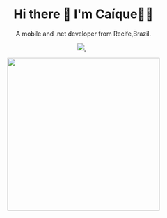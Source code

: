

<h1 align='center'>
  Hi there 👋 I'm Caíque👨‍💻
</h1>

<p align='center'>
  A mobile and .net developer from Recife,Brazil.
</p>



<p align='center'>
  
  <a href="https://www.linkedin.com/in/caique-ferreira-1ab54b2b/">
    <img src="https://img.shields.io/badge/linkedin-%230077B5.svg?&style=for-the-badge&logo=linkedin&logoColor=white" />
  </a>&nbsp;&nbsp;
</p>

<p align='center'>
  <a href="#"><img src="https://github-readme-stats.vercel.app/api?username=caiqueves&show_icons=true&count_private=true&theme=dark" width="350"></a>
</p>


